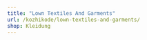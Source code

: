 ```yaml
---
title: "Lown Textiles And Garments"
url: /kozhikode/lown-textiles-and-garments/
shop: Kleidung
---
```

